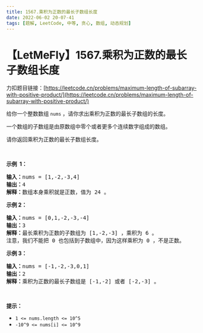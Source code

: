 ```yaml
---
title: 1567.乘积为正数的最长子数组长度
date: 2022-06-02 20-07-41
tags: [题解, LeetCode, 中等, 贪心, 数组, 动态规划]
---
```


# 【LetMeFly】1567.乘积为正数的最长子数组长度

力扣题目链接：[https://leetcode.cn/problems/maximum-length-of-subarray-with-positive-product/](https://leetcode.cn/problems/maximum-length-of-subarray-with-positive-product/)

<p>给你一个整数数组 <code>nums</code>&nbsp;，请你求出乘积为正数的最长子数组的长度。</p>

<p>一个数组的子数组是由原数组中零个或者更多个连续数字组成的数组。</p>

<p>请你返回乘积为正数的最长子数组长度。</p>

<p>&nbsp;</p>

<p><strong>示例&nbsp; 1：</strong></p>

<pre>
<strong>输入：</strong>nums = [1,-2,-3,4]
<strong>输出：</strong>4
<strong>解释：</strong>数组本身乘积就是正数，值为 24 。
</pre>

<p><strong>示例 2：</strong></p>

<pre>
<strong>输入：</strong>nums = [0,1,-2,-3,-4]
<strong>输出：</strong>3
<strong>解释：</strong>最长乘积为正数的子数组为 [1,-2,-3] ，乘积为 6 。
注意，我们不能把 0 也包括到子数组中，因为这样乘积为 0 ，不是正数。</pre>

<p><strong>示例 3：</strong></p>

<pre>
<strong>输入：</strong>nums = [-1,-2,-3,0,1]
<strong>输出：</strong>2
<strong>解释：</strong>乘积为正数的最长子数组是 [-1,-2] 或者 [-2,-3] 。
</pre>

<p>&nbsp;</p>

<p><strong>提示：</strong></p>

<ul>
	<li><code>1 &lt;= nums.length &lt;= 10^5</code></li>
	<li><code>-10^9 &lt;= nums[i]&nbsp;&lt;= 10^9</code></li>
</ul>

<p>&nbsp;</p>


    